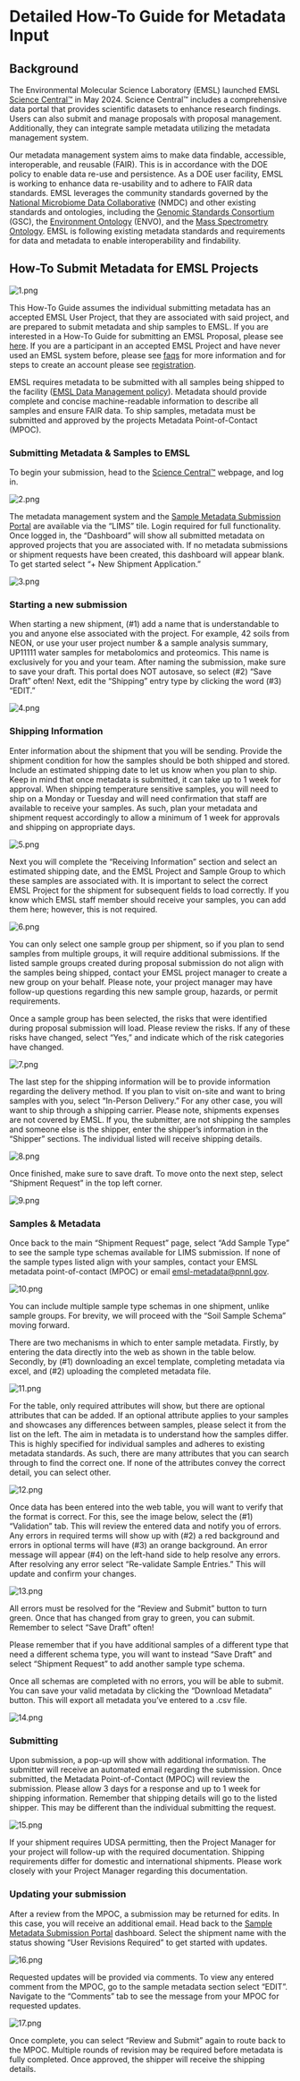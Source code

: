 # Detailed How-To Guide for Metadata Input

## Background

The Environmental Molecular Science Laboratory (EMSL) launched EMSL [Science Central™](https://sc.emsl.pnnl.gov/) in May 2024. Science Central™ includes a comprehensive data portal that provides scientific datasets to enhance research findings. Users can also submit and manage proposals with proposal management. Additionally, they can integrate sample metadata utilizing the metadata management system.

Our metadata management system aims to make data findable, accessible, interoperable, and reusable (FAIR). This is in accordance with the DOE policy to enable data re-use and persistence. As a DOE user facility, EMSL is working to enhance data re-usability and to adhere to FAIR data standards. EMSL leverages the community standards governed by the [National Microbiome Data Collaborative](https://nmdc-documentation.readthedocs.io/en/latest/overview/nmdc_overview.html) (NMDC) and other existing standards and ontologies, including the [Genomic Standards Consortium](https://www.gensc.org/index.html) (GSC), the [Environment Ontology](https://sites.google.com/site/environmentontology/) (ENVO), and the [Mass Spectrometry Ontology](https://bioportal.bioontology.org/ontologies/MS). EMSL is following existing metadata standards and requirements for data and metadata to enable interoperability and findability.

## How-To Submit Metadata for EMSL Projects

![1.png](../_static/images/howto_lims_metadata/1.png)

This How-To Guide assumes the individual submitting metadata has an accepted EMSL User Project, that they are associated with said project, and are prepared to submit metadata and ship samples to EMSL. If you are interested in a How-To Guide for submitting an EMSL Proposal, please see [here](https://www.emsl.pnnl.gov/proposals#submitting-a-proposal).  If you are a participant in an accepted EMSL Project and have never used an EMSL system before, please see [faqs](https://www.emsl.pnnl.gov/user-program/faqs) for more information
and for steps to create an account please see [registration](./create_account.md).

EMSL requires metadata to be submitted with all samples being shipped to the facility ([EMSL Data Management policy](https://www.emsl.pnnl.gov/data-management-policy)). Metadata should provide complete and concise machine-readable information to describe all samples and ensure FAIR data. To ship samples, metadata must be submitted and approved by the projects Metadata Point-of-Contact (MPOC).

### Submitting Metadata & Samples to EMSL

To begin your submission, head to the [Science Central™](https://sc.emsl.pnnl.gov/) webpage, and log in.

![2.png](../_static/images/howto_lims_metadata/2.png)

The metadata management system and the [Sample Metadata Submission Portal](https://sc-metadata.emsl.pnnl.gov/) are available via the “LIMS” tile. Login required for full functionality. Once logged in, the “Dashboard” will show all submitted metadata on approved projects that you are associated with. If no metadata submissions or shipment requests have been created, this dashboard will appear blank. To get started select “+ New Shipment Application.”

![3.png](../_static/images/howto_lims_metadata/3.png)

### Starting a new submission

When starting a new shipment, (#1) add a name that is understandable to you and anyone else associated with the project. For example, 42 soils from NEON, or use your user project number & a sample analysis summary, UP11111 water samples for metabolomics and proteomics. This name is exclusively for you and your team. After naming the submission, make sure to save your draft. This portal does NOT autosave, so select (#2) “Save Draft” often! Next, edit the “Shipping” entry type by clicking the word (#3) “EDIT.”

![4.png](../_static/images/howto_lims_metadata/4.png)

### Shipping Information

Enter information about the shipment that you will be sending. Provide the shipment condition for how the samples should be both shipped and stored. Include an estimated shipping date to let us know when you plan to ship. Keep in mind that once metadata is submitted, it can take up to 1 week for approval. When shipping temperature sensitive samples, you will need to ship on a Monday or Tuesday and will need confirmation that staff are available to receive your samples. As such, plan your metadata and shipment request accordingly to allow a minimum of 1 week for approvals and shipping on appropriate days.

![5.png](../_static/images/howto_lims_metadata/5.png)

Next you will complete the “Receiving Information” section and select an estimated shipping date, and the EMSL Project and Sample Group to which these samples are associated with. It is important to select the correct EMSL Project for the shipment for subsequent fields to load correctly. If you know which EMSL staff member should receive your samples, you can add them here; however, this is not required.

![6.png](../_static/images/howto_lims_metadata/6.png)

You can only select one sample group per shipment, so if you plan to send samples from multiple groups, it will require additional submissions. If the listed sample groups created during proposal submission do not align with the samples being shipped, contact your EMSL project manager to create a new group on your behalf. Please note, your project manager may have follow-up questions regarding this new sample group, hazards, or permit requirements.

Once a sample group has been selected, the risks that were identified during proposal submission will load. Please review the risks. If any of these risks have changed, select “Yes,” and indicate which of the risk categories have changed.

![7.png](../_static/images/howto_lims_metadata/7.png)

The last step for the shipping information will be to provide information regarding the delivery method. If you plan to visit on-site and want to bring samples with you, select “In-Person Delivery.” For any other case, you will want to ship through a shipping carrier. Please note, shipments expenses are not covered by EMSL. If you, the submitter, are not shipping the samples and someone else is the shipper, enter the shipper’s information in the “Shipper” sections. The individual listed will receive shipping details.

![8.png](../_static/images/howto_lims_metadata/8.png)

Once finished, make sure to save draft. To move onto the next step, select “Shipment Request” in the top left corner.

![9.png](../_static/images/howto_lims_metadata/9.png)

### Samples & Metadata

Once back to the main “Shipment Request” page, select “Add Sample Type” to see the sample type schemas available for LIMS submission. If none of the sample types listed align with your samples, contact your EMSL metadata point-of-contact (MPOC) or email <emsl-metadata@pnnl.gov>.

![10.png](../_static/images/howto_lims_metadata/10.png)

You can include multiple sample type schemas in one shipment, unlike sample groups. For brevity, we will proceed with the “Soil Sample Schema” moving forward.

There are two mechanisms in which to enter sample metadata. Firstly, by entering the data directly into the web as shown in the table below. Secondly, by (#1) downloading an excel template, completing metadata via excel, and (#2) uploading the completed metadata file.

![11.png](../_static/images/howto_lims_metadata/11.png)

For the table, only required attributes will show, but there are optional attributes that can be added. If an optional attribute applies to your samples and showcases any differences between samples, please select it from the list on the left. The aim in metadata is to understand how the samples differ. This is highly specified for individual samples and adheres to existing metadata standards. As such, there are many attributes that you can search through to find the correct one. If none of the attributes convey the correct detail, you can select other.

![12.png](../_static/images/howto_lims_metadata/12.png)

Once data has been entered into the web table, you will want to verify that the format is correct. For this, see the image below, select the (#1) “Validation” tab. This will review the entered data and notify you of errors. Any errors in required terms will show up with (#2) a red background and errors in optional terms will have (#3) an orange background. An error message will appear (#4) on the left-hand side to help resolve any errors. After resolving any error select “Re-validate Sample Entries.” This will update and confirm your changes. 

![13.png](../_static/images/howto_lims_metadata/13.png)

All errors must be resolved for the “Review and Submit” button to turn green. Once that has changed from gray to green, you can submit. Remember to select “Save Draft” often!

Please remember that if you have additional samples of a different type that need a different schema type, you will want to instead “Save Draft” and select “Shipment Request” to add another sample type schema.

Once all schemas are completed with no errors, you will be able to submit. You can save your valid metadata by clicking the “Download Metadata” button. This will export all metadata you’ve entered to a .csv file.

![14.png](../_static/images/howto_lims_metadata/14.png)

### Submitting 

Upon submission, a pop-up will show with additional information. The submitter will receive an automated email regarding the submission. Once submitted, the Metadata Point-of-Contact (MPOC) will review the submission. Please allow 3 days for a response and up to 1 week for shipping information. Remember that shipping details will go to the listed shipper. This may be different than the individual submitting the request.

![15.png](../_static/images/howto_lims_metadata/15.png)

If your shipment requires UDSA permitting, then the Project Manager for your project will follow-up with the required documentation. Shipping requirements differ for domestic and international shipments. Please work closely with your Project Manager regarding this documentation.

### Updating your submission

After a review from the MPOC, a submission may be returned for edits. In this case, you will receive an additional email. Head back to the [Sample Metadata Submission Portal](https://sc-metadata.emsl.pnnl.gov/) dashboard. Select the shipment name with the status showing “User Revisions Required” to get started with updates.

![16.png](../_static/images/howto_lims_metadata/16.png)

Requested updates will be provided via comments. To view any entered comment from the MPOC, go to the sample metadata section select “EDIT”. Navigate to the “Comments” tab to see the message from your MPOC for requested updates.

![17.png](../_static/images/howto_lims_metadata/17.png)

Once complete, you can select “Review and Submit” again to route back to the MPOC.
Multiple rounds of revision may be required before metadata is fully completed. Once approved, the shipper will receive the shipping details.